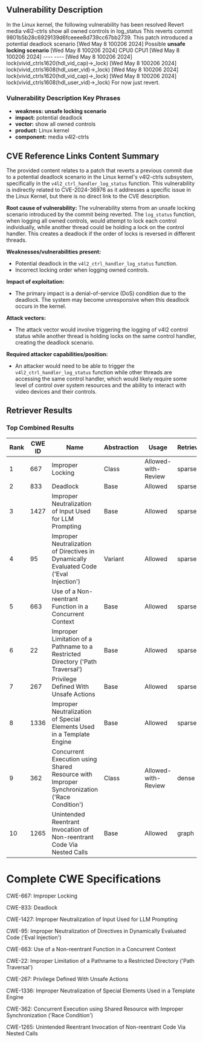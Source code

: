 ## Vulnerability Description
In the Linux kernel, the following vulnerability has been resolved Revert media v4l2-ctrls show all owned controls in log_status This reverts commit 9801b5b28c6929139d6fceeee8d739cc67bb2739. This patch introduced a potential deadlock scenario [Wed May 8 100206 2024] Possible **unsafe locking scenario** [Wed May 8 100206 2024] CPU0 CPU1 [Wed May 8 100206 2024] ---- ---- [Wed May 8 100206 2024] lock(vivid_ctrls1620(hdl_vid_cap)->_lock) [Wed May 8 100206 2024] lock(vivid_ctrls1608(hdl_user_vid)->_lock) [Wed May 8 100206 2024] lock(vivid_ctrls1620(hdl_vid_cap)->_lock) [Wed May 8 100206 2024] lock(vivid_ctrls1608(hdl_user_vid)->_lock) For now just revert.

### Vulnerability Description Key Phrases
- **weakness:** **unsafe locking scenario**
- **impact:** potential deadlock
- **vector:** show all owned controls
- **product:** Linux kernel
- **component:** media v4l2-ctrls

## CVE Reference Links Content Summary
The provided content relates to a patch that reverts a previous commit due to a potential deadlock scenario in the Linux kernel's v4l2-ctrls subsystem, specifically in the `v4l2_ctrl_handler_log_status` function. This vulnerability is indirectly related to CVE-2024-36976 as it addresses a specific issue in the Linux Kernel, but there is no direct link to the CVE description.

**Root cause of vulnerability:**
The vulnerability stems from an unsafe locking scenario introduced by the commit being reverted. The `log_status` function, when logging all owned controls, would attempt to lock each control individually, while another thread could be holding a lock on the control handler. This creates a deadlock if the order of locks is reversed in different threads.

**Weaknesses/vulnerabilities present:**
- Potential deadlock in the `v4l2_ctrl_handler_log_status` function.
- Incorrect locking order when logging owned controls.

**Impact of exploitation:**
- The primary impact is a denial-of-service (DoS) condition due to the deadlock. The system may become unresponsive when this deadlock occurs in the kernel.

**Attack vectors:**
- The attack vector would involve triggering the logging of v4l2 control status while another thread is holding locks on the same control handler, creating the deadlock scenario.

**Required attacker capabilities/position:**
- An attacker would need to be able to trigger the `v4l2_ctrl_handler_log_status` function while other threads are accessing the same control handler, which would likely require some level of control over system resources and the ability to interact with video devices and their controls.

## Retriever Results

### Top Combined Results

| Rank | CWE ID | Name | Abstraction | Usage  | Retrievers | Individual Scores |
|------|--------|------|-------------|-------|------------|-------------------|
| 1 | 667 | Improper Locking | Class | Allowed-with-Review | sparse | 0.353 |
| 2 | 833 | Deadlock | Base | Allowed | sparse | 0.314 |
| 3 | 1427 | Improper Neutralization of Input Used for LLM Prompting | Base | Allowed | sparse | 0.262 |
| 4 | 95 | Improper Neutralization of Directives in Dynamically Evaluated Code ('Eval Injection') | Variant | Allowed | sparse | 0.259 |
| 5 | 663 | Use of a Non-reentrant Function in a Concurrent Context | Base | Allowed | sparse | 0.257 |
| 6 | 22 | Improper Limitation of a Pathname to a Restricted Directory ('Path Traversal') | Base | Allowed | sparse | 0.252 |
| 7 | 267 | Privilege Defined With Unsafe Actions | Base | Allowed | sparse | 0.246 |
| 8 | 1336 | Improper Neutralization of Special Elements Used in a Template Engine | Base | Allowed | sparse | 0.245 |
| 9 | 362 | Concurrent Execution using Shared Resource with Improper Synchronization ('Race Condition') | Class | Allowed-with-Review | dense | 0.541 |
| 10 | 1265 | Unintended Reentrant Invocation of Non-reentrant Code Via Nested Calls | Base | Allowed | graph | 0.002 |



# Complete CWE Specifications

CWE-667: Improper Locking

CWE-833: Deadlock

CWE-1427: Improper Neutralization of Input Used for LLM Prompting

CWE-95: Improper Neutralization of Directives in Dynamically Evaluated Code ('Eval Injection')

CWE-663: Use of a Non-reentrant Function in a Concurrent Context

CWE-22: Improper Limitation of a Pathname to a Restricted Directory ('Path Traversal')

CWE-267: Privilege Defined With Unsafe Actions

CWE-1336: Improper Neutralization of Special Elements Used in a Template Engine

CWE-362: Concurrent Execution using Shared Resource with Improper Synchronization ('Race Condition')

CWE-1265: Unintended Reentrant Invocation of Non-reentrant Code Via Nested Calls